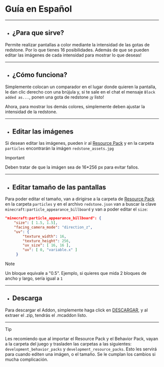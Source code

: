 # Guía en Español

---

- ## ¿Para que sirve?
Permite realizar pantallas a color mediante la intensidad de las gotas de redstone. Por lo que tienes 16 posibilidades. Además de que se pueden editar las imágenes de cada intensidad para mostrar lo que deseas!

---

- ## ¿Cómo funciona?
Simplemente colocan un comparador en el lugar donde quieren la pantalla, le dan clic derecho con una brújula y, si te sale en el chat el mensaje `Block added as...`, ponen una gota de redstone ¡y listo!

Ahora, para mostrar los demás colores, simplemente deben ajustar la intensidad de la redstone.

---

- ## Editar las imágenes
Si desean editar las imágenes, pueden ir al [Resource Pack](https://github.com/TheSilver1023/Color-Display/tree/main/Color%20Display/Resource%20Pack) y en la carpeta `particles` encontrarán la imágen `redstone_assets.jpg`
> [!IMPORTANT]
> Deben tratar de que la imágen sea de 16*256 px para evitar fallos.

---

- ## Editar tamaño de las pantallas
Para poder editar el tamaño, van a dirigirse a la carpeta de [Resource Pack](https://github.com/TheSilver1023/Color-Display/tree/main/Color%20Display/Resource%20Pack) en la carpeta `particles` y en el archivo `redstone.json` van a buscar la clave `minecraft:particle_appearance_billboard` y van a poder editar el `size`:
```json
"minecraft:particle_appearance_billboard": {
    "size": [ 1.5, 1.5],   
    "facing_camera_mode": "direction_z",
    "uv": {
        "texture_width": 16,
        "texture_height": 256,
        "uv_size": [ 16, 16 ],
        "uv": [ 0, "variable.x" ]
     }
```
> [!NOTE]
> Un bloque equivale a "0.5". Ejemplo, si quieres que mida 2 bloques de ancho y largo, sería igual a `1`

---

- ## Descarga
Para descargar el Addon, simplemente haga click en [DESCARGAR](https://github.com/TheSilver1023/Color-Display/files/14860333/Color.Display.zip), y al extraer el .zip, tendrás el .mcaddon listo.

---
> [!TIP]
> Les recomiendo que al importar el Resource Pack y el Behavior Pack, vayan a la carpeta del juego y trasladen las carpetas a las siguientes: `development_behavior_packs` y `development_resource_packs`.
> Esto les servirá para cuando editen una imágen, o el tamaño. Se le cumplan los cambios si mucha complicación.
